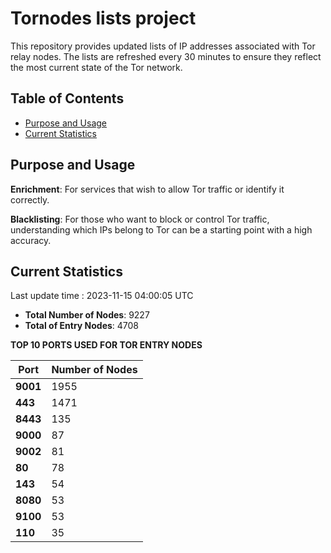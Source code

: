 # Tornodes lists project

This repository provides updated lists of IP addresses associated with Tor relay nodes. The lists are refreshed every 30 minutes to ensure they reflect the most current state of the Tor network.

## Table of Contents

- [Purpose and Usage](#purpose-and-usage)
- [Current Statistics](#current-statistics)


## Purpose and Usage

**Enrichment**: For services that wish to allow Tor traffic or identify it correctly.

**Blacklisting**: For those who want to block or control Tor traffic, understanding which IPs belong to Tor can be a starting point with a high accuracy.

## Current Statistics

Last update time : 2023-11-15 04:00:05 UTC

- **Total Number of Nodes**: 9227
- **Total of Entry Nodes**: 4708

**TOP 10 PORTS USED FOR TOR ENTRY NODES**

| **Port** | **Number of Nodes** |
|------|-----------------|
| **9001**   | 1955  |
| **443**   | 1471  |
| **8443**   | 135  |
| **9000**   | 87  |
| **9002**   | 81  |
| **80**   | 78  |
| **143**   | 54  |
| **8080**   | 53  |
| **9100**   | 53  |
| **110**   | 35  |

